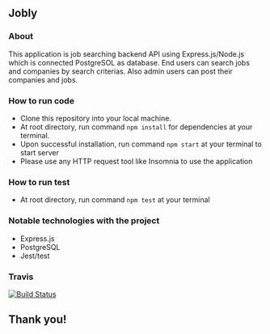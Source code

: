 ## Jobly

### About 
This application is job searching backend API using Express.js/Node.js which is connected PostgreSOL as database.
End users can search jobs and companies by search criterias. Also admin users can post their companies and jobs.

### How to run code
- Clone this repository into your local machine.
- At root directory, run command `npm install` for dependencies at your terminal.
- Upon successful installation, run command `npm start` at your terminal to start server
- Please use any HTTP request tool like Insomnia to use the application

### How to run test
- At root directory, run command `npm test` at your terminal

### Notable technologies with the project
- Express.js
- PostgreSQL
- Jest/test

### Travis
[![Build Status](https://travis-ci.com/emitamago/express-jobly.svg?branch=master)](https://travis-ci.com/emitamago/express-jobly)

## Thank you!
